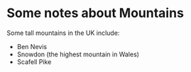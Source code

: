 Some notes about Mountains
==========================

Some tall mountains in the UK include:

* Ben Nevis
* Snowdon (the highest mountain in Wales)
* Scafell Pike
